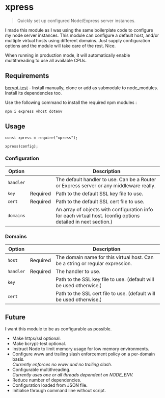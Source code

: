 # xpress

> Quickly set up configured Node/Express server instances.

I made this module as I was using the same boilerplate code to configure my node server instances. This module can
configure a default host, and/or multiple virtual hosts using different domains. Just supply configuration options and
the module will take care of the rest. Nice.

When running in production mode, it will automatically enable multithreading to use all available CPUs.

## Requirements

[bcrypt-test](https://github.com/aid-lo/bcrypt-test)  - Install manually, clone or add as submodule to node_modules. Install its dependencies too.

Use the following command to install the required npm modules :

`npm i express vhost dotenv`

## Usage

```
const xpress = require("xpress");

xpress(config);
```

### Configuration

|   Option   |          | Description
| ---------- | -------- | -----------
| `handler`  |          | The default handler to use. Can be a Router or Express server or any middleware really.
| `key`      | Required | Path to the default SSL key file to use.
| `cert`     | Required | Path to the default SSL cert file to use.
| `domains`  |          | An array of objects with configuration info for each virtual host. (config options detailed in next section.)

### Domains

|   Option   |          | Description
| ---------- | -------- | -----------
| `host`     | Required | The domain name for this virtual host. Can be a string or regular expression.
| `handler`  | Required | The handler to use.
| `key`      |          | Path to the SSL key file to use. (default will be used otherwise.)
| `cert`     |          | Path to the SSL cert file to use. (default will be used otherwise.)

## Future

I want this module to be as configurable as possible.

- Make https/ssl optional.
- Make bcrypt-test optional.
- Instruct Node to limit memory usage for low memory environments.
- Configure www and trailing slash enforcement policy on a per-domain basis.  
  *Currently enforces no www and no trailing slash.*
- Configurable multithreading.  
  *Currently uses one or all threads dependent on NODE_ENV.*
- Reduce number of dependencies.
- Configuration loaded from JSON file.
- Initialise through command line without script.
